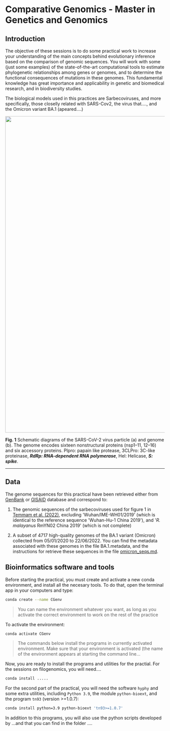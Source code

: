 # Comparative Genomics - Master in Genetics and Genomics

## Introduction

The objective of these sessions is to do some practical work to increase your understanding of the main concepts behind evolutionary inference based on the comparison of genomic sequences. You will work with some (just some examples) of the state-of-the-art computational tools to estimate phylogenetic relationships among genes or genomes, and to determine the functional consequences of mutations in these genomes. This fundamental knowledge has great importance and applicability in genetic and biomedical research, and in biodiversity studies.

The biological models used in this practices are Sarbecoviruses, and more specifically, those closelly related with SARS-Cov2, the virus that...., and the Omicron variant BA.1 (apeared....)

<p align="center">
<img src="http://www.ub.edu/molevol/CG-MGG/sars.png" width="1000" heigh="1000">
</p>

**Fig. 1** Schematic diagrams of the SARS-CoV-2 virus particle (a) and genome (b). The genome encodes sixteen nonstructural proteins (nsp1–11, 12–16) and six accessory proteins. Plpro: papain like protease, 3CLPro: 3C-like proteinase, *__RdRp: RNA-dependent RNA polymerase__*, Hel:
Helicase, *__S: spike__*.


---
  
## Data

The genome sequences for this practical have been retrieved either from [GenBank](https://www.ncbi.nlm.nih.gov/genbank/) or [GISAID](https://gisaid.org/) database and correspond to:

1. The genomic sequences of the sarbecoviruses used for figure 1 in [Temmam et al. (2022)](https://www.nature.com/articles/s41586-022-04532-4), excluding 'Wuhan/IME-WH01/2019' (which is identical to the reference sequence 'Wuhan-Hu-1 China 2019'), and '_R. malayanus_ RmYN02 China 2019' (which is not complete)

2. A subset of 4717 high-quality genomes of the BA.1
variant (Omicron) collected from 05/01/2020 to 22/06/2022. You can find the metadata associated with these genomes in the file BA.1.metadata, and the instructions for retrieve these sequences in the file [omicron_seqs.md](https://github.com/salejandro/Comparative-Genomics-MGG/blob/main/omicron_seqs.md). 

## Bioinformatics software and tools

Before starting the practical, you must create and activate a new conda environment, and install all the necesary tools. To do that, open the terminal app in your computers
and type:

```bash
conda create --name CGenv
```
  > You can name the environment whatever you want, as long as you activate the correct environment to work on the rest of the practice
 
 To activate the environment:
 
```bash
conda activate CGenv
```
  > The commands below install the programs in currently activated environment. Make sure that your environment is activated (the name of the environment appears at starting the command line...

Now, you are ready to install the programs and utilities for the practial. For the sessions on filogenomics, you will need....

```bash
conda install .....
```
For the second part of the practical, you will need the software `hyphy` and some extra utilities, including `Python 3.9`, the module `python-bioext`, and the program `tn93` (version >=1.0.7):

```bash
conda install python=3.9 python-bioext 'tn93>=1.0.7'
```
In addition to this programs, you will also use the python scripts developed by ...and that you can find in the folder ....


